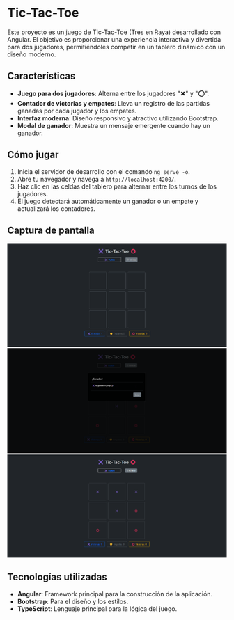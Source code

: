 # Tic-Tac-Toe

Este proyecto es un juego de Tic-Tac-Toe (Tres en Raya) desarrollado con Angular. El objetivo es proporcionar una experiencia interactiva y divertida para dos jugadores, permitiéndoles competir en un tablero dinámico con un diseño moderno.

## Características

- **Juego para dos jugadores**: Alterna entre los jugadores "✖" y "⭕".
- **Contador de victorias y empates**: Lleva un registro de las partidas ganadas por cada jugador y los empates.
- **Interfaz moderna**: Diseño responsivo y atractivo utilizando Bootstrap.
- **Modal de ganador**: Muestra un mensaje emergente cuando hay un ganador.

## Cómo jugar

1. Inicia el servidor de desarrollo con el comando `ng serve -o`.
2. Abre tu navegador y navega a `http://localhost:4200/`.
3. Haz clic en las celdas del tablero para alternar entre los turnos de los jugadores.
4. El juego detectará automáticamente un ganador o un empate y actualizará los contadores.

## Captura de pantalla

![Captura del juego](/Project_Review/tic_tac_toe_1.png)
![Captura del juego](/Project_Review/tic_tac_toe_2.png)
![Captura del juego](/Project_Review/tic_tac_toe_3.png)

## Tecnologías utilizadas

- **Angular**: Framework principal para la construcción de la aplicación.
- **Bootstrap**: Para el diseño y los estilos.
- **TypeScript**: Lenguaje principal para la lógica del juego.


